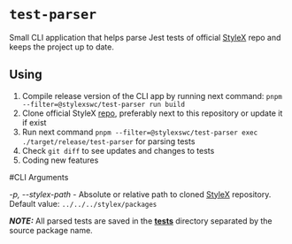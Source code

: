 # `test-parser`

Small CLI application that helps parse Jest tests of official [StyleX](https://github.com/facebook/stylex) repo and keeps the project up to date.

## Using

1. Compile release version of the CLI app by running next command: `pnpm --filter=@stylexswc/test-parser run build`
2. Clone official StyleX [repo](https://github.com/facebook/stylex), preferably next to this repository or update it if exist
3. Run next command `pnpm --filter=@stylexswc/test-parser exec ./target/release/test-parser` for parsing tests
4. Check `git diff` to see updates and changes to tests
5. Coding new features

#CLI Arguments

*-p, --stylex-path <PATH>* - Absolute or relative path to cloned [StyleX](https://github.com/facebook/stylex) repository. Default value: `../../../stylex/packages`

**_NOTE:_** All parsed tests are saved in the [__tests__](https://github.com/Dwlad90/stylex-swc-plugin/tree/master/packages/test-parser/output/__tests__) directory separated by the source package name.